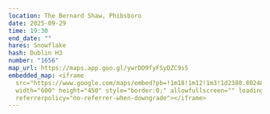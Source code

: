 ```yaml
---
location: The Bernard Shaw, Phibsboro
date: 2025-09-29
time: 19:30
end_date: ""
hares: Snowflake
hash: Dublin H3
number: "1656"
map_url: https://maps.app.goo.gl/ywrDD9fyFSyDZC9s5
embedded_map: <iframe
  src="https://www.google.com/maps/embed?pb=!1m18!1m12!1m3!1d2380.802489964455!2d-6.27608100597353!3d53.36468960085866!2m3!1f0!2f0!3f0!3m2!1i1024!2i768!4f13.1!3m3!1m2!1s0x48670ea08718ff65%3A0x693b635b1605ec85!2sThe%20Bernard%20Shaw!5e0!3m2!1sen!2sus!4v1757692951151!5m2!1sen!2sus"
  width="600" height="450" style="border:0;" allowfullscreen="" loading="lazy"
  referrerpolicy="no-referrer-when-downgrade"></iframe>
---
```

